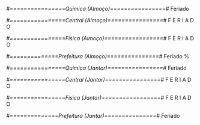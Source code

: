 
*#================Química (Almoço)================#*
Feriado

*#================Central (Almoço)================#*
F  E  R  I  A  D  O


*#================Física (Almoço)=================#*
F  E  R  I  A  D  O


*#==============Prefeitura (Almoço)===============#*
Feriado
%

*#================Química (Jantar)================#*
Feriado

*#================Central (Jantar)================#*
F  E  R  I  A  D  O


*#================Física (Jantar)=================#*
F  E  R  I  A  D  O


*#==============Prefeitura (Jantar)===============#*
Feriado
